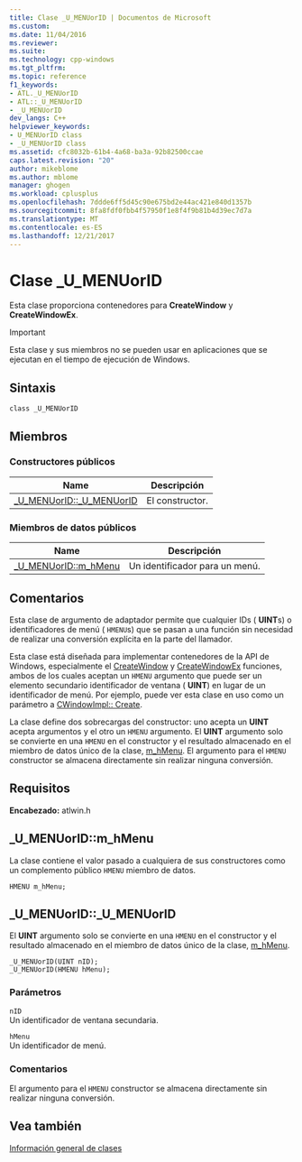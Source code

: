 ```yaml
---
title: Clase _U_MENUorID | Documentos de Microsoft
ms.custom: 
ms.date: 11/04/2016
ms.reviewer: 
ms.suite: 
ms.technology: cpp-windows
ms.tgt_pltfrm: 
ms.topic: reference
f1_keywords:
- ATL._U_MENUorID
- ATL::_U_MENUorID
- _U_MENUorID
dev_langs: C++
helpviewer_keywords:
- U_MENUorID class
- _U_MENUorID class
ms.assetid: cfc8032b-61b4-4a68-ba3a-92b82500ccae
caps.latest.revision: "20"
author: mikeblome
ms.author: mblome
manager: ghogen
ms.workload: cplusplus
ms.openlocfilehash: 7ddde6ff5d45c90e675bd2e44ac421e840d1357b
ms.sourcegitcommit: 8fa8fdf0fbb4f57950f1e8f4f9b81b4d39ec7d7a
ms.translationtype: MT
ms.contentlocale: es-ES
ms.lasthandoff: 12/21/2017
---
```

# <a name="umenuorid-class"></a>Clase _U_MENUorID
Esta clase proporciona contenedores para **CreateWindow** y **CreateWindowEx**.  
  
> [!IMPORTANT]
>  Esta clase y sus miembros no se pueden usar en aplicaciones que se ejecutan en el tiempo de ejecución de Windows.  
  
## <a name="syntax"></a>Sintaxis  
  
```
class _U_MENUorID
```  
  
## <a name="members"></a>Miembros  
  
### <a name="public-constructors"></a>Constructores públicos  
  
|Name|Descripción|  
|----------|-----------------|  
|[_U_MENUorID::_U_MENUorID](#_u_menuorid___u_menuorid)|El constructor.|  
  
### <a name="public-data-members"></a>Miembros de datos públicos  
  
|Name|Descripción|  
|----------|-----------------|  
|[_U_MENUorID::m_hMenu](#_u_menuorid__m_hmenu)|Un identificador para un menú.|  
  
## <a name="remarks"></a>Comentarios  
 Esta clase de argumento de adaptador permite que cualquier IDs ( **UINT**s) o identificadores de menú ( `HMENU`s) que se pasan a una función sin necesidad de realizar una conversión explícita en la parte del llamador.  
  
 Esta clase está diseñada para implementar contenedores de la API de Windows, especialmente el [CreateWindow](http://msdn.microsoft.com/library/windows/desktop/ms632679) y [CreateWindowEx](http://msdn.microsoft.com/library/windows/desktop/ms632680) funciones, ambos de los cuales aceptan un `HMENU` argumento que puede ser un elemento secundario identificador de ventana ( **UINT**) en lugar de un identificador de menú. Por ejemplo, puede ver esta clase en uso como un parámetro a [CWindowImpl:: Create](cwindowimpl-class.md#create).  

  
 La clase define dos sobrecargas del constructor: uno acepta un **UINT** acepta argumentos y el otro un `HMENU` argumento. El **UINT** argumento solo se convierte en una `HMENU` en el constructor y el resultado almacenado en el miembro de datos único de la clase, [m_hMenu](#_u_menuorid__m_hmenu). El argumento para el `HMENU` constructor se almacena directamente sin realizar ninguna conversión.  
  
## <a name="requirements"></a>Requisitos  
 **Encabezado:** atlwin.h  
  
##  <a name="_u_menuorid__m_hmenu"></a>_U_MENUorID::m_hMenu  
 La clase contiene el valor pasado a cualquiera de sus constructores como un complemento público `HMENU` miembro de datos.  
  
```
HMENU m_hMenu;
```  
  
##  <a name="_u_menuorid___u_menuorid"></a>_U_MENUorID::_U_MENUorID  
 El **UINT** argumento solo se convierte en una `HMENU` en el constructor y el resultado almacenado en el miembro de datos único de la clase, [m_hMenu](#_u_menuorid__m_hmenu).  
  
```
_U_MENUorID(UINT nID);  
_U_MENUorID(HMENU hMenu);
```  
  
### <a name="parameters"></a>Parámetros  
 `nID`  
 Un identificador de ventana secundaria.  
  
 `hMenu`  
 Un identificador de menú.  
  
### <a name="remarks"></a>Comentarios  
 El argumento para el `HMENU` constructor se almacena directamente sin realizar ninguna conversión.  
  
## <a name="see-also"></a>Vea también  
 [Información general de clases](../../atl/atl-class-overview.md)
